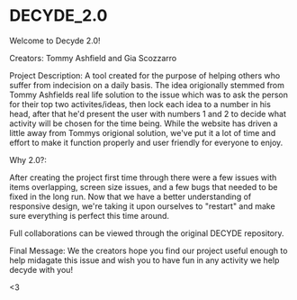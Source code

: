 # DECYDE_2.0
Welcome to Decyde 2.0!

Creators: Tommy Ashfield and Gia Scozzarro

Project Description: A tool created for the purpose of helping others who suffer from indecision on a daily basis. The idea origionally stemmed from Tommy Ashfields real life solution to the issue which was to ask the person for their top two activites/ideas, then lock each idea to a number in his head, after that he'd present the user with numbers 1 and 2 to decide what activity will be chosen for the time being. While the website has driven a little away from Tommys origional solution, we've put it a lot of time and effort to make it function properly and user friendly for everyone to enjoy.

Why 2.0?: 

After creating the project first time through there were a few issues with items overlapping, screen size issues, and a few bugs that needed to be fixed in the long run. Now that we have a better understanding of responsive design, we're taking it upon ourselves to "restart" and make sure everything is perfect this time around.

Full collaborations can be viewed through the original DECYDE repository. 

Final Message: We the creators hope you find our project useful enough to help midagate this issue and wish you to have fun in any activity we help decyde with you!

<3
